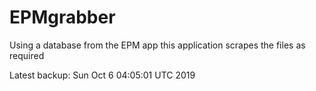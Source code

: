 # EPMgrabber
Using a database from the EPM app this application scrapes the files as required


Latest backup: Sun Oct 6 04:05:01 UTC 2019
